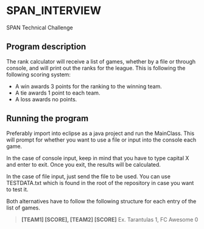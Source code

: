 # SPAN_INTERVIEW
SPAN Technical Challenge

## Program description
The rank calculator will receive a list of games, whether by a file or through console, and will print out the ranks for the league. This is following the following scoring system:
- A win awards 3 points for the ranking to the winning team.
- A tie awards 1 point to each team.
- A loss awards no points.

## Running the program
Preferably import into eclipse as a java project and run the MainClass. This will prompt for whether you want to use a file or input into the console each game.

In the case of console input, keep in mind that you have to type capital X and enter to exit. Once you exit, the results will be calculated.

In the case of file input, just send the file to be used. You can use TESTDATA.txt which is found in the root of the repository in case you want to test it.

Both alternatives have to follow the following structure for each entry of the list of games.
> **[TEAM1] [SCORE], [TEAM2] [SCORE]**
> Ex. Tarantulas 1, FC Awesome 0